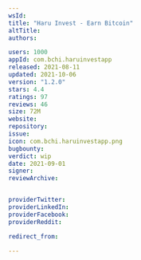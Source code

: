 ```yaml
---
wsId: 
title: "Haru Invest - Earn Bitcoin"
altTitle: 
authors:

users: 1000
appId: com.bchi.haruinvestapp
released: 2021-08-11
updated: 2021-10-06
version: "1.2.0"
stars: 4.4
ratings: 97
reviews: 46
size: 72M
website: 
repository: 
issue: 
icon: com.bchi.haruinvestapp.png
bugbounty: 
verdict: wip
date: 2021-09-01
signer: 
reviewArchive:


providerTwitter: 
providerLinkedIn: 
providerFacebook: 
providerReddit: 

redirect_from:

---
```




